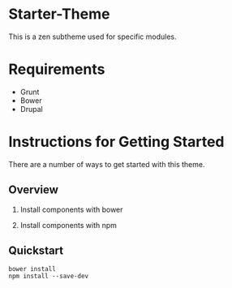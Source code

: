 # Starter-Theme
This is a zen subtheme used for specific modules.

# Requirements

* Grunt
* Bower
* Drupal

# Instructions for Getting Started

There are a number of ways to get started with this theme.

## Overview

1. Install components with bower

2. Install components with npm

## Quickstart

    bower install
    npm install --save-dev




